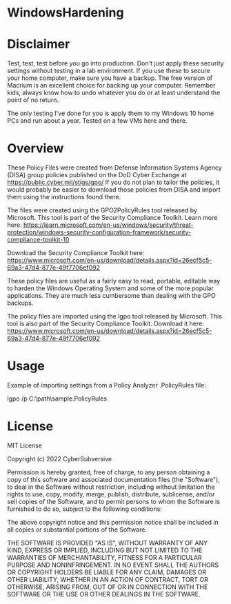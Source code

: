 # WindowsHardening

# Disclaimer
Test, test, test before you go into production.  Don't just apply these security settings without testing in a lab environment.  If you use these to secure your home computer, make sure you have a backup.  The free version of Macrium is an excellent choice for backing up your computer.  Remember kids, always know how to undo whatever you do or at least understand the point of no return.

The only testing I've done for you is apply them to my Windows 10 home PCs and run about a year.  Tested on a few VMs here and there.  

# Overview
These Policy Files were created from Defense Information Systems Agency (DISA) group policies published on the DoD Cyber Exchange at https://public.cyber.mil/stigs/gpo/
If you do not plan to tailor the policies, it would probably be easier to download those policies from DISA and import them using the instructions found there.

The files were created using the GPO2PolicyRules tool released by Microsoft.  This tool is part of the Security Compliance Toolkit.  Learn more here: https://learn.microsoft.com/en-us/windows/security/threat-protection/windows-security-configuration-framework/security-compliance-toolkit-10

Download the Security Compliance Toolkit here: https://www.microsoft.com/en-us/download/details.aspx?id=26ecf5c5-69a3-47d4-877e-49f7706ef092

These policy files are useful as a fairly easy to read, portable, editable way to harden the Windows Operating System and some of the more popular applications.  They are much less cumbersome than dealing with the GPO backups.

The policy files are imported using the lgpo tool released by Microsoft.  This tool is also part of the Security Compliance Toolkit. Download it here: https://www.microsoft.com/en-us/download/details.aspx?id=26ecf5c5-69a3-47d4-877e-49f7706ef092

# Usage
Example of importing settings from a Policy Analyzer .PolicyRules file:

lgpo /p C:\path\sample.PolicyRules  

# License
MIT License

Copyright (c) 2022 CyberSubversive

Permission is hereby granted, free of charge, to any person obtaining a copy of this software and associated documentation files (the "Software"), to deal in the Software without restriction, including without limitation the rights to use, copy, modify, merge, publish, distribute, sublicense, and/or sell copies of the Software, and to permit persons to whom the Software is furnished to do so, subject to the following conditions:

The above copyright notice and this permission notice shall be included in all copies or substantial portions of the Software.

THE SOFTWARE IS PROVIDED "AS IS", WITHOUT WARRANTY OF ANY KIND, EXPRESS OR IMPLIED, INCLUDING BUT NOT LIMITED TO THE WARRANTIES OF MERCHANTABILITY, FITNESS FOR A PARTICULAR PURPOSE AND NONINFRINGEMENT. IN NO EVENT SHALL THE AUTHORS OR COPYRIGHT HOLDERS BE LIABLE FOR ANY CLAIM, DAMAGES OR OTHER LIABILITY, WHETHER IN AN ACTION OF CONTRACT, TORT OR OTHERWISE, ARISING FROM, OUT OF OR IN CONNECTION WITH THE SOFTWARE OR THE USE OR OTHER DEALINGS IN THE SOFTWARE.
